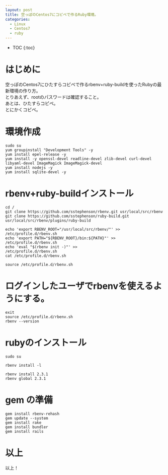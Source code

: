 ```yaml
---
layout: post
title: 空っぽのCentos7にコピペで作るRuby環境。
categories:
  - Linux
  - Centos7
  - ruby
---
```


* TOC
{:toc}

# はじめに

空っぽのCentos7にひたすらコピペで作るrbenv+ruby-buildを使ったRubyの最新環境の作り方。  
とりあえず、rootのパスワードは確認すること。  
あとは、ひたすらコピペ。  
とにかくコピペ。  

# 環境作成
```
sudo su
yum groupinstall "Development Tools" -y
yum install epel-release -y
yum install -y openssl-devel readline-devel zlib-devel curl-devel libyaml-devel ImageMagick ImageMagick-devel
yum install nodejs -y
yum install sqlite-devel -y
```

# rbenv+ruby-buildインストール
```
cd /
git clone https://github.com/sstephenson/rbenv.git usr/local/src/rbenv
git clone https://github.com/sstephenson/ruby-build.git usr/local/src/rbenv/plugins/ruby-build

echo 'export RBENV_ROOT="/usr/local/src/rbenv/"' >> /etc/profile.d/rbenv.sh
echo 'export PATH="${RBENV_ROOT}/bin:${PATH}"' >>   /etc/profile.d/rbenv.sh
echo 'eval "$(rbenv init -)"' >>                    /etc/profile.d/rbenv.sh
cat /etc/profile.d/rbenv.sh

source /etc/profile.d/rbenv.sh
```

# ログインしたユーザでrbenvを使えるようにする。
```
exit
source /etc/profile.d/rbenv.sh
rbenv --version
```

# rubyのインストール
```
sudo su

rbenv install -l

rbenv install 2.3.1
rbenv global 2.3.1
```

# gem の準備
```
gem install rbenv-rehash
gem update --system
gem install rake
gem install bundler
gem install rails
```

# 以上

以上！

